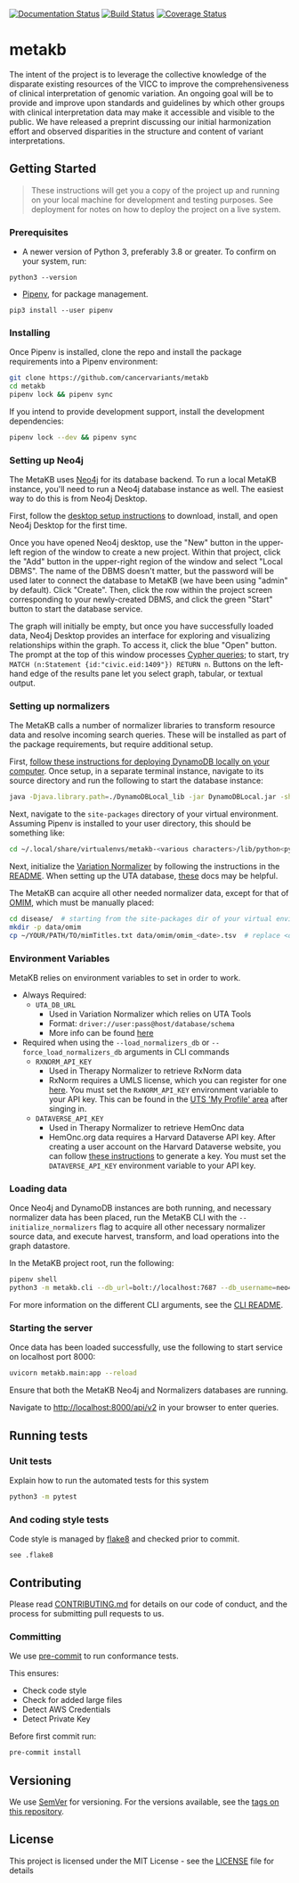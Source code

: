 [![Documentation Status](https://readthedocs.org/projects/vicc-metakb/badge/?version=latest)](https://vicc-metakb.readthedocs.io/en/latest/?badge=latest) [![Build Status](https://travis-ci.org/cancervariants/metakb.svg?branch=main)](https://travis-ci.org/cancervariants/metakb) [![Coverage Status](https://coveralls.io/repos/github/cancervariants/metakb/badge.svg?branch=main)](https://coveralls.io/github/cancervariants/metakb?branch=main)

# metakb

The intent of the project is to leverage the collective knowledge of the disparate existing resources of the VICC to improve the comprehensiveness of clinical interpretation of genomic variation. An ongoing goal will be to provide and improve upon standards and guidelines by which other groups with clinical interpretation data may make it accessible and visible to the public. We have released a preprint discussing our initial harmonization effort and observed disparities in the structure and content of variant interpretations.

## Getting Started

> These instructions will get you a copy of the project up and running on your local machine for development and testing purposes. See deployment for notes on how to deploy the project on a live system.

### Prerequisites

* A newer version of Python 3, preferably 3.8 or greater. To confirm on your system, run:

```
python3 --version
```

* [Pipenv](https://pipenv.pypa.io/en/latest/), for package management.

```
pip3 install --user pipenv
```

### Installing


Once Pipenv is installed, clone the repo and install the package requirements into a Pipenv environment:

```sh
git clone https://github.com/cancervariants/metakb
cd metakb
pipenv lock && pipenv sync
```

If you intend to provide development support, install the development dependencies:

```sh
pipenv lock --dev && pipenv sync
```

### Setting up Neo4j

The MetaKB uses [Neo4j](https://neo4j.com/) for its database backend. To run a local MetaKB instance, you'll need to run a Neo4j database instance as well. The easiest way to do this is from Neo4j Desktop.

First, follow the [desktop setup instructions](https://neo4j.com/developer/neo4j-desktop) to download, install, and open Neo4j Desktop for the first time.

Once you have opened Neo4j desktop, use the "New" button in the upper-left region of the window to create a new project. Within that project, click the "Add" button in the upper-right region of the window and select "Local DBMS". The name of the DBMS doesn't matter, but the password will be used later to connect the database to MetaKB (we have been using "admin" by default). Click "Create". Then, click the row within the project screen corresponding to your newly-created DBMS, and click the green "Start" button to start the database service.

The graph will initially be empty, but once you have successfully loaded data, Neo4j Desktop provides an interface for exploring and visualizing relationships within the graph. To access it, click the blue "Open" button. The prompt at the top of this window processes [Cypher queries](https://neo4j.com/docs/cypher-refcard/current/); to start, try `MATCH (n:Statement {id:"civic.eid:1409"}) RETURN n`. Buttons on the left-hand edge of the results pane let you select graph, tabular, or textual output.


### Setting up normalizers

The MetaKB calls a number of normalizer libraries to transform resource data and resolve incoming search queries. These will be installed as part of the package requirements, but require additional setup.

First, [follow these instructions for deploying DynamoDB locally on your computer](https://docs.aws.amazon.com/amazondynamodb/latest/developerguide/DynamoDBLocal.DownloadingAndRunning.html). Once setup, in a separate terminal instance, navigate to its source directory and run the following to start the database instance:

```sh
java -Djava.library.path=./DynamoDBLocal_lib -jar DynamoDBLocal.jar -sharedDb
```

Next, navigate to the `site-packages` directory of your virtual environment. Assuming Pipenv is installed to your user directory, this should be something like:

```sh
cd ~/.local/share/virtualenvs/metakb-<various characters>/lib/python<python-version>/site-packages/  # replace <various characters> and <python-version>
```

Next, initialize the [Variation Normalizer](https://github.com/cancervariants/variation-normalization) by following the instructions in the [README](https://github.com/cancervariants/variation-normalization#installation). When setting up the UTA database, [these](https://github.com/ga4gh/vrs-python/tree/main/docs/setup_help) docs may be helpful.


The MetaKB can acquire all other needed normalizer data, except for that of [OMIM](https://www.omim.org/downloads), which must be manually placed:

```sh
cd disease/  # starting from the site-packages dir of your virtual environment's Python instance
mkdir -p data/omim
cp ~/YOUR/PATH/TO/mimTitles.txt data/omim/omim_<date>.tsv  # replace <date> with date of data acquisition formatted as YYYYMMDD
```

### Environment Variables

MetaKB relies on environment variables to set in order to work.

* Always Required:
  * `UTA_DB_URL`
    * Used in Variation Normalizer which relies on UTA Tools
    * Format: `driver://user:pass@host/database/schema`
    * More info can be found [here](https://github.com/GenomicMedLab/uta-tools#connecting-to-the-database)
* Required when using the `--load_normalizers_db` or `--force_load_normalizers_db` arguments in CLI commands
  * `RXNORM_API_KEY`
    * Used in Therapy Normalizer to retrieve RxNorm data
    * RxNorm requires a UMLS license, which you can register for one [here](https://www.nlm.nih.gov/research/umls/index.html). You must set the `RxNORM_API_KEY` environment variable to your API key. This can be found in the [UTS 'My Profile' area](https://uts.nlm.nih.gov/uts/profile) after singing in.
  * `DATAVERSE_API_KEY`
    * Used in Therapy Normalizer to retrieve HemOnc data
    * HemOnc.org data requires a Harvard Dataverse API key. After creating a user account on the Harvard Dataverse website, you can follow [these instructions](https://guides.dataverse.org/en/latest/user/account.html) to generate a key. You must set the `DATAVERSE_API_KEY` environment variable to your API key.

### Loading data

Once Neo4j and DynamoDB instances are both running, and necessary normalizer data has been placed, run the MetaKB CLI with the `--initialize_normalizers` flag to acquire all other necessary normalizer source data, and execute harvest, transform, and load operations into the graph datastore.

In the MetaKB project root, run the following:

```sh
pipenv shell
python3 -m metakb.cli --db_url=bolt://localhost:7687 --db_username=neo4j --db_password=<neo4j-password-here> --load_normalizers_db
```

For more information on the different CLI arguments, see the [CLI README](docs/cli/README.md).

### Starting the server

Once data has been loaded successfully, use the following to start service on localhost port 8000:

```sh
uvicorn metakb.main:app --reload
```

Ensure that both the MetaKB Neo4j and Normalizers databases are running.

Navigate to [http://localhost:8000/api/v2](http://localhost:8000/api/v2) in your browser to enter queries.

## Running tests

### Unit tests

Explain how to run the automated tests for this system

```sh
python3 -m pytest
```


### And coding style tests

Code style is managed by [flake8](https://github.com/PyCQA/flake8) and checked prior to commit.

```
see .flake8

```

## Contributing

Please read [CONTRIBUTING.md](CONTRIBUTING.md) for details on our code of conduct, and the process for submitting pull requests to us.

### Committing

We use [pre-commit](https://pre-commit.com/#usage) to run conformance tests.

This ensures:

* Check code style
* Check for added large files
* Detect AWS Credentials
* Detect Private Key

Before first commit run:

```sh
pre-commit install
```

## Versioning

We use [SemVer](http://semver.org/) for versioning. For the versions available, see the [tags on this repository](https://github.com/cancervariants/metakb/tags).

## License

This project is licensed under the MIT License - see the [LICENSE](LICENSE) file for details
